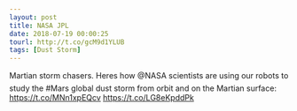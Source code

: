 ```yaml
---
layout: post
title: NASA JPL
date: 2018-07-19 00:00:25
tourl: http://t.co/gcM9d1YLUB
tags: [Dust Storm]
---
```

Martian storm chasers.
Heres how @NASA scientists are using our robots to study the #Mars global dust storm from orbit and on the Martian surface: https://t.co/MNn1xpEQcv https://t.co/LG8eKpddPk